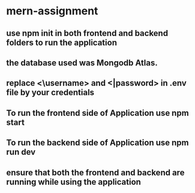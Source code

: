 # mern-assignment
## use npm init in both frontend and backend folders to run the application
## the database used was Mongodb Atlas.
## replace <\username> and <|password> in .env file by your credentials 
## To run the frontend side of Application use npm start
## To run the backend side of Application use npm run dev
## ensure that both the frontend and backend are running while using the application
